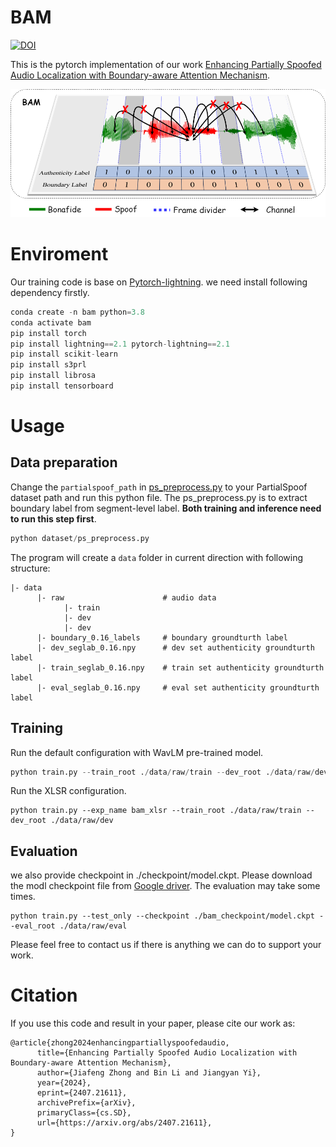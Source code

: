 
# BAM

[![DOI](https://zenodo.org/badge/822386562.svg)](https://zenodo.org/doi/10.5281/zenodo.12747416)

This is the pytorch implementation of our work [Enhancing Partially Spoofed Audio Localization with Boundary-aware Attention Mechanism](https://arxiv.org/abs/2407.21611).


![Introducation of BAM](./res/introduction.png)

# Enviroment

Our training code is base on [Pytorch-lightning](https://lightning.ai/docs/pytorch/stable/). we need install following dependency firstly.

```python
conda create -n bam python=3.8
conda activate bam
pip install torch
pip install lightning==2.1 pytorch-lightning==2.1
pip install scikit-learn
pip install s3prl
pip install librosa
pip install tensorboard
```
# Usage
## Data preparation
Change the `partialspoof_path` in [ps_preprocess.py](/dataset/ps_preprocess.py) to your PartialSpoof dataset path and run this python file.
The ps_preprocess.py is to extract boundary label from segment-level label. **Both training and inference need to run this step first**.

```python
python dataset/ps_preprocess.py 
```

The program will create a `data` folder in current direction with following structure:
```
|- data
      |- raw                      # audio data
            |- train
            |- dev
            |- dev
      |- boundary_0.16_labels     # boundary groundturth label
      |- dev_seglab_0.16.npy      # dev set authenticity groundturth label
      |- train_seglab_0.16.npy    # train set authenticity groundturth label
      |- eval_seglab_0.16.npy     # eval set authenticity groundturth label

```
## Training
Run the default configuration with WavLM pre-trained model.
```python
python train.py --train_root ./data/raw/train --dev_root ./data/raw/dev
```

Run the XLSR configuration.
```
python train.py --exp_name bam_xlsr --train_root ./data/raw/train --dev_root ./data/raw/dev
```

## Evaluation
we also provide checkpoint in ./checkpoint/model.ckpt. Please download the modl checkpoint file from [Google driver](https://drive.google.com/file/d/1eL3Ca27hEruI20lkoqkQEnZlb2GzTyHT/view?usp=sharing). The evaluation may take some times.
```
python train.py --test_only --checkpoint ./bam_checkpoint/model.ckpt --eval_root ./data/raw/eval
```

Please feel free to contact us if there is anything we can do to support your work.

# Citation
If you use this code and result in your paper, please cite our work as:
```
@article{zhong2024enhancingpartiallyspoofedaudio,
      title={Enhancing Partially Spoofed Audio Localization with Boundary-aware Attention Mechanism}, 
      author={Jiafeng Zhong and Bin Li and Jiangyan Yi},
      year={2024},
      eprint={2407.21611},
      archivePrefix={arXiv},
      primaryClass={cs.SD},
      url={https://arxiv.org/abs/2407.21611}, 
}
```

